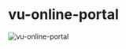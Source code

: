 # vu-online-portal

![vu-online-portal](https://user-images.githubusercontent.com/62181222/168807301-d4d85598-183f-4db2-85b8-7dab36b82cb3.png)
